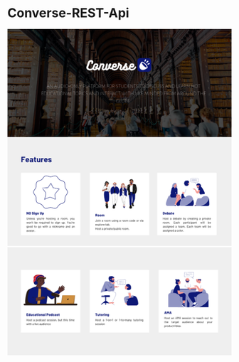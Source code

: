 # Converse-REST-Api
<img src="https://github.com/ConvoCrew/Converse-RestApi/blob/main/Coverse.png" alt="Converse App">

<img src="https://github.com/ConvoCrew/Converse-RestApi/blob/main/Features.png" alt="Features">
<img src="https://github.com/ConvoCrew/Converse-RestApi/blob/main/Features%20(2).png" alt="Features">
